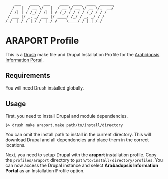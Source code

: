         ___    ____  ___    ____  ____  ____  ______
       /   |  / __ \/   |  / __ \/ __ \/ __ \/_  __/
      / /| | / /_/ / /| | / /_/ / / / / /_/ / / /
     / ___ |/ _, _/ ___ |/ ____/ /_/ / _, _/ / /
    /_/  |_/_/ |_/_/  |_/_/    \____/_/ |_| /_/

ARAPORT Profile
===============

This is a [Drush](https://github.com/drush-ops/drush) make file and Drupal
Installation Profile for the [Arabidopsis Information Portal](https://araport.org).


## Requirements

You will need Drush installed globally.

## Usage

First, you need to install Drupal and module dependencies.

    $> drush make araport.make path/to/install/directory

You can omit the install path to install in the current directory. This will
download Drupal and all dependencies and place them in the correct locations.

Next, you need to setup Drupal with the **araport** installation profile. Copy
the `profiles/araport` directory to `path/to/install/directory/profiles`. You
can now access the Drupal instance and select **Arabadopsis Information Portal**
as an Installation Profile option.